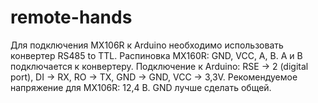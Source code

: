 # remote-hands

Для подключения MX106R к Arduino необходимо использовать конвертер RS485 to TTL. Распиновка MX160R: GND, VCC, A, B. А и В подключается к конвертеру. Подключение к Arduino: RSE -> 2 (digital port), DI -> RX, RO -> TX, GND -> GND, VCC -> 3,3V. Рекомендуемое напряжение для MX106R: 12,4 В. GND лучше сделать общей. 